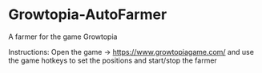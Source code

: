 # Growtopia-AutoFarmer
A farmer for the game Growtopia

Instructions:
  Open the game -> https://www.growtopiagame.com/ and use the game hotkeys to set the positions and start/stop the farmer
